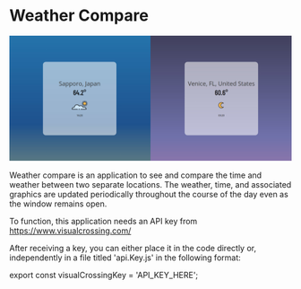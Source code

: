 # Weather Compare

![Screenshot](./screenshot.jpg)

Weather compare is an application to see and compare the time and weather between two separate locations. The weather, time, and associated graphics are updated periodically throughout the course of the day even as the window remains open.

To function, this application needs an API key from https://www.visualcrossing.com/

After receiving a key, you can either place it in the code directly or, independently in a file titled 'api.Key.js' in the following format:

export const visualCrossingKey = 'API_KEY_HERE';